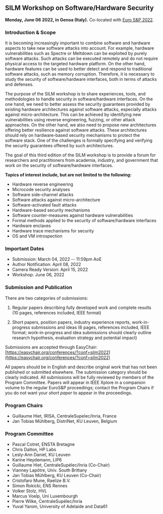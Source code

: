 ## SILM Workshop on Software/Hardware Security
                
**Monday, June 06 2022, in Genoa (Italy).**
Co-located with [Euro S&P 2022](http://www.ieee-security.org/TC/EuroSP2022/).


### Introduction & Scope

It is becoming increasingly important to combine software and hardware
aspects to take new software attacks into account. For example, hardware 
vulnerabilities such as Spectre or Meltdown can be exploited by purely 
software attacks. Such attacks can be executed remotely and do not require
physical access to the targeted hardware platform. On the other hand, 
hardware features can be used to better detect and respond to traditional 
software attacks, such as memory corruption. Therefore, it is necessary to 
study the security of software/hardware interfaces, both in terms of 
attacks and defenses.

The purpose of the SILM workshop is to share experiences, tools, and
methodologies to handle security in software/hardware interfaces. On the one
hand, we need to better assess the security guarantees provided by existing
hardware architectures against software attacks, especially attacks against 
micro-architecture. This can be achieved by identifying new vulnerabilities 
using reverse engineering, fuzzing, or other attack approaches. On the other
hand, we also need to propose new architectures offering better resilience 
against software attacks. These architectures should rely on hardware-based 
security mechanisms to protect the software stack. One of the challenges is
formally specifying and verifying the security guarantees offered by such
architectures.

The goal of this third edition of the SILM workshop is to provide a forum
for researchers and practitioners from academia, industry, and government
that work on the security of software/hardware interfaces.

**Topics of interest include, but are not limited to the following:**

* Hardware reverse engineering
* Microcode security analyses
* Software side-channel attacks
* Software attacks against micro-architecture
* Software-activated fault attacks
* Hardware-based security mechanisms
* Software counter-measures against hardware vulnerabilities
* Formal methods applied to the security of software/hardware interfaces
* Hardware enclaves
* Hardware trace mechanisms for security
* OS and VM introspection

### Important Dates

- Submission: March 04, 2022 -- 11:59pm AoE
- Author Notification: April 08, 2022
- Camera Ready Version: April 15, 2022
- Workshop: June 06, 2022

### Submission and Publication

There are two categories of submissions:

1. Regular papers describing fully developed work and complete results (10 pages, references included, IEEE format)

2. Short papers, position papers, industry experience reports, work-in-progress submissions and ideas (6 pages, references included, IEEE format; work-in-progress and idea submissions should clearly outline research hypothesis, evaluation strategy and potential impact)

Submissions are accepted through EasyChair:
[https://easychair.org/conferences/?conf=silm2022](https://easychair.org/conferences/?conf=silm2022)

All papers should be in English and describe original work that has not
been published or submitted elsewhere. The submission category should be
clearly indicated. All submissions will be fully reviewed by members of the
Program Committee. Papers will appear in IEEE Xplore in a companion volume
to the regular EuroS&P proceedings; contact the Program Chairs if you do
not want your *short paper* to appear in the proceedings.

### Program Chairs

- Guillaume Hiet, IRISA, CentraleSupelec/Inria, France
- Jan Tobias Mühlberg, DistriNet, KU Leuven, Belgium

### Program Committee

- Pascal Cotret, ENSTA Bretagne
- Chris Dalton, HP Labs
- Lesly-Ann Daniel, KU Leuven
- Karine Heydemann, LIP6
- Guillaume Hiet, CentraleSupélec/Inria (Co-Chair)
- Vianney Lapôtre, Univ. South Brittany
- Jan Tobias Mühlberg, KU Leuven (Co-Chair)
- Cristofaro Mune, Raelize B.V.
- Simon Rokicki, ENS Rennes
- Volker Stolz, HVL
- Marcus Voelp, Uni Luxembourgh
- Pierre Wilke, CentraleSupélec/Inria
- Yuval Yarom, University of Adelaide and Data61

